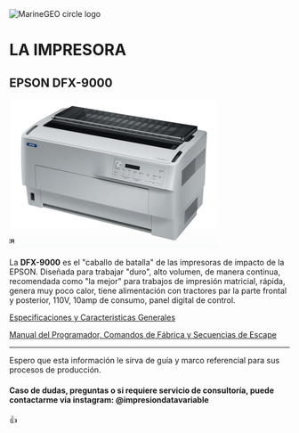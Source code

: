 <img src="https://document-export.canva.com/nci4g/DAEicSnci4g/311/thumbnail/0001-3477157111.png?X-Amz-Algorithm=AWS4-HMAC-SHA256&X-Amz-Credential=AKIAQYCGKMUHWDTJW6UD%2F20211108%2Fus-east-1%2Fs3%2Faws4_request&X-Amz-Date=20211108T223111Z&X-Amz-Expires=73787&X-Amz-Signature=6d4370eff4f755709a4473151df2a5eda7dfed856dd9836fef40565c4e20f5d1&X-Amz-SignedHeaders=host&response-expires=Tue%2C%2009%20Nov%202021%2019%3A00%3A58%20GMT" alt="MarineGEO circle logo" style="height: 100px; width:100px;"/>

# LA IMPRESORA

## EPSON DFX-9000

![](./images/dfx9000.jpg)

La **DFX-9000** es el "caballo de batalla" de las impresoras de impacto de la EPSON. Diseñada para trabajar "duro", alto volumen, de manera continua, recomendada como "la mejor" para trabajos de impresión matricial, rápida, genera muy poco calor, tiene alimentación con tractores par la parte frontal y posterior, 110V, 10amp de consumo, panel digital de control.

[Especificaciones y Caracteristicas Generales](https://github.com/mmhgarcia/impresion_data_variable/blob/master/ESPECIFICACIONES%20TECNICAS%20IMPRESORA%20MATRICIAL%20EPSON%20PARA%20PRODUCCION.rar)

[Manual del Programador, Comandos de Fábrica y Secuencias de Escape](https://github.com/mmhgarcia/impresion_data_variable/blob/master/MANUAL%20DE%20COMANDOS%20DE%20PROGRAMACION%20IMPRESORAS%20MATRICIALES%20EPSON.rar)

<hr>

Espero que esta información le sirva de guía y marco referencial para sus procesos de producción.

#### Caso de dudas, preguntas o si requiere servicio de consultoría, puede contactarme via instagram: @impresiondatavariable

👍

